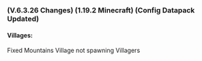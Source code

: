 ### **(V.6.3.26 Changes) (1.19.2 Minecraft) (Config Datapack Updated)**

#### Villages:
Fixed Mountains Village not spawning Villagers
